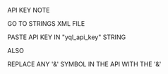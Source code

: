 API KEY NOTE

GO TO STRINGS XML FILE

PASTE API KEY IN "yql_api_key" STRING

ALSO

REPLACE ANY '&' SYMBOL IN THE API WITH THE '&amp;'
